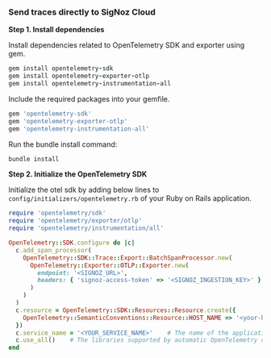 ### Send traces directly to SigNoz Cloud

**Step 1. Install dependencies**

Install dependencies related to OpenTelemetry SDK and exporter using gem.

```ruby
gem install opentelemetry-sdk
gem install opentelemetry-exporter-otlp
gem install opentelemetry-instrumentation-all
```

Include the required packages into your gemfile.

```ruby
gem 'opentelemetry-sdk'
gem 'opentelemetry-exporter-otlp'
gem 'opentelemetry-instrumentation-all'
```

Run the bundle install command:

```go
bundle install
```

**Step 2. Initialize the OpenTelemetry SDK**

Initialize the otel sdk by adding below lines to `config/initializers/opentelemetry.rb` of your Ruby on Rails application.

```ruby
require 'opentelemetry/sdk'
require 'opentelemetry/exporter/otlp'
require 'opentelemetry/instrumentation/all'

OpenTelemetry::SDK.configure do |c|
  c.add_span_processor(
    OpenTelemetry::SDK::Trace::Export::BatchSpanProcessor.new(
      OpenTelemetry::Exporter::OTLP::Exporter.new(
        endpoint: '<SIGNOZ_URL>',
        headers: { 'signoz-access-token' => '<SIGNOZ_INGESTION_KEY>' } 
      )
    )
  )
  c.resource = OpenTelemetry::SDK::Resources::Resource.create({
    OpenTelemetry::SemanticConventions::Resource::HOST_NAME => '<your-host-name>',
  })
  c.service_name = '<YOUR_SERVICE_NAME>'    # The name of the application.
  c.use_all()    # The libraries supported by automatic OpenTelemetry observation. 
end
```